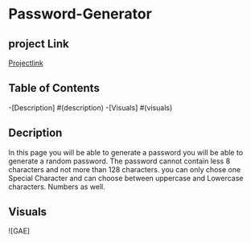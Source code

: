 # Password-Generator

## project Link

[Projectlink]()

## Table of Contents
-[Description] #(description)
-[Visuals] #(visuals)

## Decription
In this page you will be able to generate a password you will be able to generate a random password. The password cannot contain less 8 characters and not more than 128 characters.
you can only chose one Special Character and can choose between uppercase and Lowercase characters.  Numbers as well.

## Visuals
![GAE]